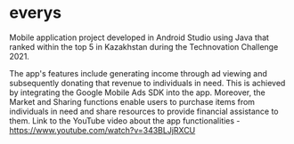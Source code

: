 # everys
Mobile application project developed in Android Studio using Java that ranked within the top 5 in Kazakhstan during the Technovation Challenge 2021.

The app's features include generating income through ad viewing and subsequently donating that revenue to individuals in need. This is achieved by integrating the Google Mobile Ads SDK into the app. Moreover, the Market and Sharing functions enable users to purchase items from individuals in need and share resources to provide financial assistance to them. Link to the YouTube video about the app functionalities - https://www.youtube.com/watch?v=343BLJjRXCU
